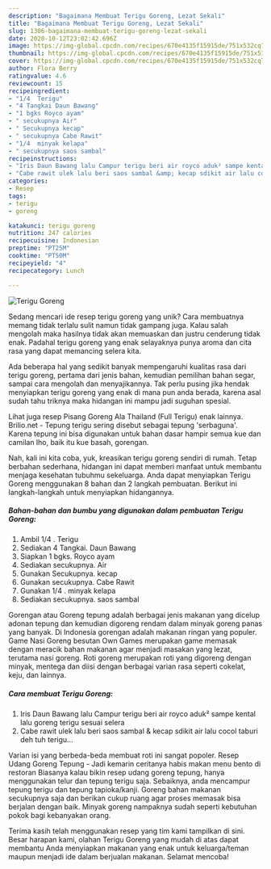 ```yaml
---
description: "Bagaimana Membuat Terigu Goreng, Lezat Sekali"
title: "Bagaimana Membuat Terigu Goreng, Lezat Sekali"
slug: 1306-bagaimana-membuat-terigu-goreng-lezat-sekali
date: 2020-10-12T23:02:42.696Z
image: https://img-global.cpcdn.com/recipes/670e4135f15915de/751x532cq70/terigu-goreng-foto-resep-utama.jpg
thumbnail: https://img-global.cpcdn.com/recipes/670e4135f15915de/751x532cq70/terigu-goreng-foto-resep-utama.jpg
cover: https://img-global.cpcdn.com/recipes/670e4135f15915de/751x532cq70/terigu-goreng-foto-resep-utama.jpg
author: Flora Berry
ratingvalue: 4.6
reviewcount: 15
recipeingredient:
- "1/4  Terigu"
- "4 Tangkai Daun Bawang"
- "1 bgks Royco ayam"
- " secukupnya Air"
- " Secukupnya kecap"
- " secukupnya Cabe Rawit"
- "1/4  minyak kelapa"
- " secukupnya saos sambal"
recipeinstructions:
- "Iris Daun Bawang lalu Campur terigu beri air royco aduk² sampe kental lalu goreng terigu sesuai selera"
- "Cabe rawit ulek lalu beri saos sambal &amp; kecap sdikit air lalu cocol taburi deh tuh terigu..."
categories:
- Resep
tags:
- terigu
- goreng

katakunci: terigu goreng 
nutrition: 247 calories
recipecuisine: Indonesian
preptime: "PT25M"
cooktime: "PT50M"
recipeyield: "4"
recipecategory: Lunch

---
```



![Terigu Goreng](https://img-global.cpcdn.com/recipes/670e4135f15915de/751x532cq70/terigu-goreng-foto-resep-utama.jpg)

Sedang mencari ide resep terigu goreng yang unik? Cara membuatnya memang tidak terlalu sulit namun tidak gampang juga. Kalau salah mengolah maka hasilnya tidak akan memuaskan dan justru cenderung tidak enak. Padahal terigu goreng yang enak selayaknya punya aroma dan cita rasa yang dapat memancing selera kita.

Ada beberapa hal yang sedikit banyak mempengaruhi kualitas rasa dari terigu goreng, pertama dari jenis bahan, kemudian pemilihan bahan segar, sampai cara mengolah dan menyajikannya. Tak perlu pusing jika hendak menyiapkan terigu goreng yang enak di mana pun anda berada, karena asal sudah tahu triknya maka hidangan ini mampu jadi suguhan spesial.

Lihat juga resep Pisang Goreng Ala Thailand (Full Terigu) enak lainnya. Brilio.net - Tepung terigu sering disebut sebagai tepung &#39;serbaguna&#39;. Karena tepung ini bisa digunakan untuk bahan dasar hampir semua kue dan camilan lho, baik itu kue basah, gorengan.


Nah, kali ini kita coba, yuk, kreasikan terigu goreng sendiri di rumah. Tetap berbahan sederhana, hidangan ini dapat memberi manfaat untuk membantu menjaga kesehatan tubuhmu sekeluarga. Anda dapat menyiapkan Terigu Goreng menggunakan 8 bahan dan 2 langkah pembuatan. Berikut ini langkah-langkah untuk menyiapkan hidangannya.

<!--inarticleads1-->

##### Bahan-bahan dan bumbu yang digunakan dalam pembuatan Terigu Goreng:

1. Ambil 1/4 . Terigu
1. Sediakan 4 Tangkai. Daun Bawang
1. Siapkan 1 bgks. Royco ayam
1. Sediakan  secukupnya. Air
1. Gunakan  Secukupnya. kecap
1. Gunakan  secukupnya. Cabe Rawit
1. Gunakan 1/4 . minyak kelapa
1. Sediakan  secukupnya. saos sambal


Gorengan atau Goreng tepung adalah berbagai jenis makanan yang dicelup adonan tepung dan kemudian digoreng rendam dalam minyak goreng panas yang banyak. Di Indonesia gorengan adalah makanan ringan yang populer. Game Nasi Goreng besutan Own Games merupakan game memasak dengan meracik bahan makanan agar menjadi masakan yang lezat, terutama nasi goreng. Roti goreng merupakan roti yang digoreng dengan minyak, mentega dan diisi dengan berbagai varian rasa seperti cokelat, keju, dan lainnya. 

<!--inarticleads2-->

##### Cara membuat Terigu Goreng:

1. Iris Daun Bawang lalu Campur terigu beri air royco aduk² sampe kental lalu goreng terigu sesuai selera
1. Cabe rawit ulek lalu beri saos sambal &amp; kecap sdikit air lalu cocol taburi deh tuh terigu...


Varian isi yang berbeda-beda membuat roti ini sangat popoler. Resep Udang Goreng Tepung - Jadi kemarin ceritanya habis makan menu bento di restoran Biasanya kalau bikin resep udang goreng tepung, hanya menggunakan telur dan tepung terigu saja. Sebaiknya, anda mencampur tepung terigu dan tepung tapioka/kanji. Goreng bahan makanan secukupnya saja dan berikan cukup ruang agar proses memasak bisa berjalan dengan baik. Minyak goreng nampaknya sudah seperti kebutuhan pokok bagi kebanyakan orang. 

Terima kasih telah menggunakan resep yang tim kami tampilkan di sini. Besar harapan kami, olahan Terigu Goreng yang mudah di atas dapat membantu Anda menyiapkan makanan yang enak untuk keluarga/teman maupun menjadi ide dalam berjualan makanan. Selamat mencoba!
